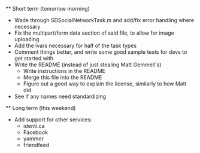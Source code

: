** Short term (tomorrow morning)

- Wade through SDSocialNetworkTask.m and add/fix error handling where necessary
- Fix the multipart/form data section of said file, to allow for image uploading
- Add the ivars necessary for half of the task types
- Comment things better, and write some good sample tests for devs to get started with
- Write the README (instead of just stealing Matt Gemmell's)
	- Write instructions in the README
	- Merge this file into the README
	- Figure out a good way to explain the license, similarly to how Matt did
- See if any names need standardizing

** Long term (this weekend)

- Add support for other services:
	- identi.ca
	- Facebook
	- yammer
	- friendfeed
